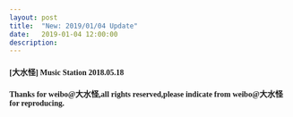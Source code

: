 ```yaml
---
layout: post
title:  "New: 2019/01/04 Update"
date:   2019-01-04 12:00:00
description: 
---
```


<h4 id="大水怪-music-station-20180518"><font face="Microsoft YaHei UI">[大水怪] Music Station 2018.05.18</font></h4>

<ul></ul>

<h4 id="thanks-for-weibo大水怪all-rights-reservedplease-indicate-from-weibo大水怪-for-reproducing"><font face="Microsoft YaHei UI">Thanks for weibo@大水怪,all rights reserved,please indicate from weibo@大水怪 for reproducing.</font></h4>
